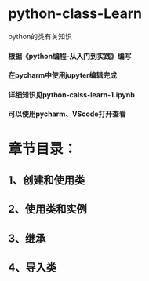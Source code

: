 # python-class-Learn

python的类有关知识

#### 根据《python编程-从入门到实践》编写
#### 在pycharm中使用jupyter编辑完成
#### 详细知识见python-calss-learn-1.ipynb
#### 可以使用pycharm、VScode打开查看

# 章节目录：
## 1、创建和使用类
## 2、使用类和实例
## 3、继承
## 4、导入类
